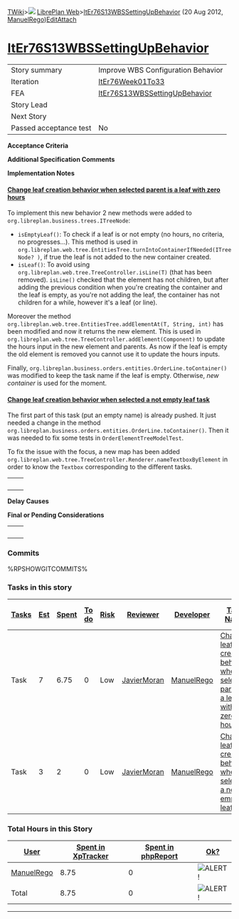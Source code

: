 [TWiki](/twiki/Main/WebHome)&gt;![](/twiki/TWiki/TWikiDocGraphics/web-bg-small.gif) [LibrePlan Web](/twiki/LibrePlan/WebHome)&gt;[ItEr76S13WBSSettingUpBehavior](http://wiki.libreplan-enterprise.com/twiki/LibrePlan/ItEr76S13WBSSettingUpBehavior "Topic revision: 8 (20 Aug 2012 - 09:50:16)") (20 Aug 2012, [ManuelRego](/twiki/Main/ManuelRego))[Edit](http://wiki.libreplan-enterprise.com/twiki/bin/edit/LibrePlan/ItEr76S13WBSSettingUpBehavior?t=1520337935 "Edit this topic text")[Attach](/twiki/bin/attach/LibrePlan/ItEr76S13WBSSettingUpBehavior "Attach an image or document to this topic")

 [ItEr76S13WBSSettingUpBehavior](/twiki/LibrePlan/ItEr76S13WBSSettingUpBehavior)
=========================================================================================================================================



|                        |                                                                                          |
|------------------------|------------------------------------------------------------------------------------------|
| Story summary          | Improve WBS Configuration Behavior                                                       |
| Iteration              | [ItEr76Week01To33](/twiki/LibrePlan/ItEr76Week01To33)                           |
| FEA                    | [ItEr76S13WBSSettingUpBehavior](/twiki/LibrePlan/ItEr76S13WBSSettingUpBehavior) |
| Story Lead             |                                                                                          |
| Next Story             |                                                                                          |
| Passed acceptance test | No                                                                                       |

**Acceptance Criteria**

**Additional Specification Comments**

**Implementation Notes**

####  [Change leaf creation behavior when selected parent is a leaf with zero hours](/twiki/LibrePlan/AnA08S18WBSSettingUpBehavior#TasK1)

To implement this new behavior 2 new methods were added to `org.libreplan.business.trees.ITreeNode`:

-   `isEmptyLeaf()`: To check if a leaf is or not empty (no hours, no criteria, no progresses...). This method is used in `org.libreplan.web.tree.EntitiesTree.turnIntoContainerIfNeeded(ITreeNode? )`, if true the leaf is not added to the new container created.
-   `isLeaf()`: To avoid using `org.libreplan.web.tree.TreeController.isLine(T)` (that has been removed). `isLine()` checked that the element has not children, but after adding the previous condition when you're creating the container and the leaf is empty, as you're not adding the leaf, the container has not children for a while, however it's a leaf (or line).

Moreover the method `org.libreplan.web.tree.EntitiesTree.addElementAt(T, String, int)` has been modified and now it returns the new element. This is used in `org.libreplan.web.tree.TreeController.addElement(Component)` to update the hours input in the new element and parents. As now if the leaf is empty the old element is removed you cannot use it to update the hours inputs.

Finally, `org.libreplan.business.orders.entities.OrderLine.toContainer()` was modified to keep the task name if the leaf is empty. Otherwise, *new container* is used for the moment.

####  [Change leaf creation behavior when selected a not empty leaf task](/twiki/LibrePlan/AnA08S18WBSSettingUpBehavior#TasK2)

The first part of this task (put an empty name) is already pushed. It just needed a change in the method `org.libreplan.business.orders.entities.OrderLine.toContainer()`. Then it was needed to fix some tests in `OrderElementTreeModelTest`.

To fix the issue with the focus, a new map has been added `org.libreplan.web.tree.TreeController.Renderer.nameTextboxByElement` in order to know the `Textbox` corresponding to the different tasks.

|     |     |
|-----|-----|
|     |     |

**Delay Causes**

**Final or Pending Considerations**

|     |     |
|-----|-----|
|     |     |

###  Commits

%RPSHOWGITCOMMITS%

###  Tasks in this story



| [Tasks](http://wiki.libreplan-enterprise.com/twiki/LibrePlan/ItEr76S13WBSSettingUpBehavior?sortcol=0;table=2;up=0#sorted_table "Sort by this column") | [Est](http://wiki.libreplan-enterprise.com/twiki/LibrePlan/ItEr76S13WBSSettingUpBehavior?sortcol=1;table=2;up=0#sorted_table "Sort by this column") | [Spent](http://wiki.libreplan-enterprise.com/twiki/LibrePlan/ItEr76S13WBSSettingUpBehavior?sortcol=2;table=2;up=0#sorted_table "Sort by this column") | [To do](http://wiki.libreplan-enterprise.com/twiki/LibrePlan/ItEr76S13WBSSettingUpBehavior?sortcol=3;table=2;up=0#sorted_table "Sort by this column") | [Risk](http://wiki.libreplan-enterprise.com/twiki/LibrePlan/ItEr76S13WBSSettingUpBehavior?sortcol=4;table=2;up=0#sorted_table "Sort by this column") | [Reviewer](http://wiki.libreplan-enterprise.com/twiki/LibrePlan/ItEr76S13WBSSettingUpBehavior?sortcol=5;table=2;up=0#sorted_table "Sort by this column") | [Developer](http://wiki.libreplan-enterprise.com/twiki/LibrePlan/ItEr76S13WBSSettingUpBehavior?sortcol=6;table=2;up=0#sorted_table "Sort by this column") | [Task Name](http://wiki.libreplan-enterprise.com/twiki/LibrePlan/ItEr76S13WBSSettingUpBehavior?sortcol=7;table=2;up=0#sorted_table "Sort by this column") | [Start Date](http://wiki.libreplan-enterprise.com/twiki/LibrePlan/ItEr76S13WBSSettingUpBehavior?sortcol=8;table=2;up=0#sorted_table "Sort by this column") | [Est End Date](http://wiki.libreplan-enterprise.com/twiki/LibrePlan/ItEr76S13WBSSettingUpBehavior?sortcol=9;table=2;up=0#sorted_table "Sort by this column") | [End Date](http://wiki.libreplan-enterprise.com/twiki/LibrePlan/ItEr76S13WBSSettingUpBehavior?sortcol=10;table=2;up=0#sorted_table "Sort by this column") |
|----------------------------------------------------------------------------------------------------------------------------------------------------------------|--------------------------------------------------------------------------------------------------------------------------------------------------------------|----------------------------------------------------------------------------------------------------------------------------------------------------------------|----------------------------------------------------------------------------------------------------------------------------------------------------------------|---------------------------------------------------------------------------------------------------------------------------------------------------------------|-------------------------------------------------------------------------------------------------------------------------------------------------------------------|--------------------------------------------------------------------------------------------------------------------------------------------------------------------|--------------------------------------------------------------------------------------------------------------------------------------------------------------------|---------------------------------------------------------------------------------------------------------------------------------------------------------------------|-----------------------------------------------------------------------------------------------------------------------------------------------------------------------|--------------------------------------------------------------------------------------------------------------------------------------------------------------------|
| Task                                                                                                                                                           | 7                                                                                                                                                            | 6.75                                                                                                                                                           | 0                                                                                                                                                              | Low                                                                                                                                                           | [JavierMoran](/twiki/Main/JavierMoran)                                                                                                                   | [ManuelRego](/twiki/Main/ManuelRego)                                                                                                                      | [Change leaf creation behavior when selected parent is a leaf with zero hours](/twiki/LibrePlan/AnA08S18WBSSettingUpBehavior#TasK1)                       |                                                                                                                                                                     |                                                                                                                                                                       |                                                                                                                                                                    |
| Task                                                                                                                                                           | 3                                                                                                                                                            | 2                                                                                                                                                              | 0                                                                                                                                                              | Low                                                                                                                                                           | [JavierMoran](/twiki/Main/JavierMoran)                                                                                                                   | [ManuelRego](/twiki/Main/ManuelRego)                                                                                                                      | [Change leaf creation behavior when selected a not empty leaf task](/twiki/LibrePlan/AnA08S18WBSSettingUpBehavior#TasK2)                                  |                                                                                                                                                                     |                                                                                                                                                                       |                                                                                                                                                                    |

###  Total Hours in this Story

| [User](http://wiki.libreplan-enterprise.com/twiki/LibrePlan/ItEr76S13WBSSettingUpBehavior?sortcol=0;table=3;up=0#sorted_table "Sort by this column") | [Spent in XpTracker](http://wiki.libreplan-enterprise.com/twiki/LibrePlan/ItEr76S13WBSSettingUpBehavior?sortcol=1;table=3;up=0#sorted_table "Sort by this column") | [Spent in phpReport](http://wiki.libreplan-enterprise.com/twiki/LibrePlan/ItEr76S13WBSSettingUpBehavior?sortcol=2;table=3;up=0#sorted_table "Sort by this column") | [Ok?](http://wiki.libreplan-enterprise.com/twiki/LibrePlan/ItEr76S13WBSSettingUpBehavior?sortcol=3;table=3;up=0#sorted_table "Sort by this column") |
|---------------------------------------------------------------------------------------------------------------------------------------------------------------|-----------------------------------------------------------------------------------------------------------------------------------------------------------------------------|-----------------------------------------------------------------------------------------------------------------------------------------------------------------------------|--------------------------------------------------------------------------------------------------------------------------------------------------------------|
| [ManuelRego](/twiki/Main/ManuelRego)                                                                                                                 | 8.75                                                                                                                                                                        | 0                                                                                                                                                                           | ![ALERT!](/twiki/TWiki/TWikiDocGraphics/warning.gif "ALERT!")                                                                                            |
| Total                                                                                                                                                         | 8.75                                                                                                                                                                        | 0                                                                                                                                                                           | ![ALERT!](/twiki/TWiki/TWikiDocGraphics/warning.gif "ALERT!")                                                                                            |

------------------------------------------------------------------------
